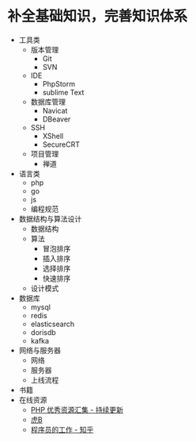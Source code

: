 # 补全基础知识，完善知识体系
* 工具类
    * 版本管理
        * Git
        * SVN
    * IDE
        * PhpStorm
        * sublime Text
    * 数据库管理
        * Navicat
        * DBeaver
    * SSH
        * XShell
        * SecureCRT
    * 项目管理
        * 禅道
* 语言类
    * php
    * go
    * js
    * 编程规范
* 数据结构与算法设计
    * 数据结构
    * 算法
        * 冒泡排序
        * 插入排序
        * 选择排序
        * 快速排序
    * 设计模式
* 数据库
    * mysql
    * redis
    * elasticsearch
    * dorisdb
    * kafka
* 网络与服务器
    * 网络
    * 服务器
    * 上线流程
* 书籍
* 在线资源
    * [PHP 优秀资源汇集 - 持续更新](https://shockerli.net/post/php-awesome/)
    * [虎B](https://github.com/TIGERB/easy-tips)
    * [程序员的工作 - 知乎](https://www.zhihu.com/collection/29036428)
